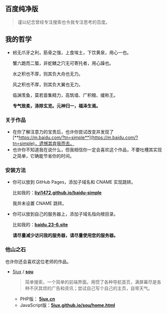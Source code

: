 ## 百度纯净版

> 谨以纪念曾经专注搜索也令我专注思考的百度。



## 我的哲学

- 蚓无爪牙之利，筋骨之强，上食埃土，下饮黄泉，用心一也。

  蟹六跪而二螯，非蛇鳝之穴无可寄托者，用心躁也。

  水之积也不厚，则其负大舟也无力。

  风之积也不厚，则其负大翼也无力。

  临渊羡鱼，莫若啬集精力，高筑墙、广积粮、缓称王。

  **专气致柔，涤除玄览。元神归一，福泽生焉。**



### 关于作品

- 在你了解注意力的宝贵后，也许你尝试改变并发现了 [**https://m.baidu.com/?tn=simple**](https://m.baidu.com/?tn=simple)，遗憾其弃我而去。
- 也许你不知道我在说什么，但我相信你一定会喜欢这个作品，不要吐槽其实现之简单，它确能节省你的时间。



### 安装方法

- 你可以放到 GitHub Pages，添加子域名和 CNAME 实现跳转。

  比如我的：[**liyi1472.github.io/baidu-simple**](https://liyi1472.github.io/baidu-simple)

  我并未设置 CNAME 跳转。

- 你可以放到自己的服务器上，添加子域名指向根目录。

  比如我的：[**baidu.23-6.site**](https://baidu.23-6.site/)

  **请尽量减少访问我的服务器，请尽量使用您的服务器。**



### 他山之石

也许你还会喜欢这位老师的作品。

- [5iux](https://github.com/5iux) / **[sou](https://github.com/5iux/sou)**

  > 简单搜索，一个简单的前端界面。用惯了各种导航首页，满屏幕尽是各种不厌其烦的广告和资讯；尝试自己写个自己的主页，自带天气。

  - PHP版： [**5iux.cn**](https://5iux.cn)
  - JavaScript版：[**5iux.github.io/sou/home.html**](https://5iux.github.io/sou/home.html)


